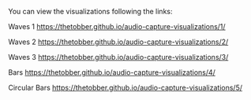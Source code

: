 You can view the visualizations following the links:

Waves 1
https://thetobber.github.io/audio-capture-visualizations/1/

Waves 2
https://thetobber.github.io/audio-capture-visualizations/2/

Waves 3
https://thetobber.github.io/audio-capture-visualizations/3/

Bars
https://thetobber.github.io/audio-capture-visualizations/4/

Circular Bars
https://thetobber.github.io/audio-capture-visualizations/5/
